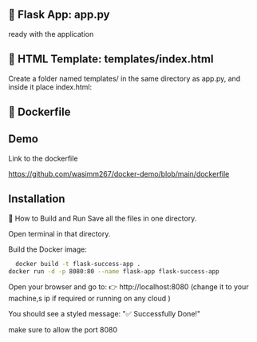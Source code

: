 
## 🐍 Flask App: app.py
ready with the application 

## 🎨 HTML Template: templates/index.html
Create a folder named templates/ in the same directory as app.py, and inside it place index.html:
## 🐳 Dockerfile


## Demo

Link to the dockerfile

https://github.com/wasimm267/docker-demo/blob/main/dockerfile
## Installation

🚀 How to Build and Run
Save all the files in one directory.

Open terminal in that directory.

Build the Docker image:

```bash
  docker build -t flask-success-app .
docker run -d -p 8080:80 --name flask-app flask-success-app

```
Open your browser and go to:
👉 http://localhost:8080 (change it to your machine,s ip if required or running on any cloud )

You should see a styled message: "✅ Successfully Done!"

make sure to allow the port 8080

    